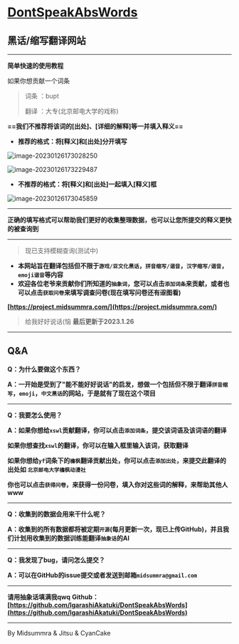 # [DontSpeakAbsWords](https://project.midsummra.com/)

## **黑话/缩写翻译网站**

---

**简单快速的使用教程**

如果你想贡献一个词条

> 词条 ：bupt
>
> 翻译 ：大专(北京邮电大学的戏称)

**==我们不推荐将该词的[出处]、[详细的解释]等一并填入释义==**

- **推荐的格式：将[释义]和[出处]分开填写**

![image-20230126173028250](C:\Users\16780\AppData\Roaming\Typora\typora-user-images\image-20230126173028250.png)

![image-20230126173229487](C:\Users\16780\AppData\Roaming\Typora\typora-user-images\image-20230126173229487.png)

- **不推荐的格式：将[释义]和[出处]一起填入[释义]框**

![image-20230126173045859](C:\Users\16780\AppData\Roaming\Typora\typora-user-images\image-20230126173045859.png)

---
**正确的填写格式可以帮助我们更好的收集整理数据，也可以让您所提交的释义更快的被查询到**

---
> 现已支持模糊查询(测试中)

* **本网站旨在翻译包括但不限于`游戏/亚文化黑话`，`拼音缩写/谐音`，`汉字缩写/谐音`，`emoji谐音`等内容**
* **欢迎各位老爷来贡献你们所知道的`抽象词`，您可以点击`添加词条`来贡献，或者也可以点击`获取问卷`来填写调查问卷(现在填写问卷还有~~涩~~图看)**

**[https://project.midsummra.com/](https://project.midsummra.com/)**

> 给我好好说话(恼
> **最后更新于2023.1.26**

---

## Q&A

**Q：为什么要做这个东西？**

**A：一开始是受到了"能不能好好说话"的启发，想做一个包括但不限于翻译`拼音缩写`，`emoji`，`中文黑话`的网站，于是就有了现在这个项目**

---

**Q：我要怎么使用？**

**A：如果你想给`xswl`贡献翻译，你可以点击`添加词条`，提交该词语及该词语的翻译**

​	**如果你想查找`xswl`的翻译，你可以在输入框里输入该词，获取翻译**

​	**如果你想给`yf`词条下的`檐枫`翻译贡献出处，你可以点击`添加出处`，来提交此翻译的出处如 `北京邮电大学檐枫动漫社`**

​	**你也可以点击`获得问卷`，来获得一份问卷，填入你对这些词的解释，来帮助其他人www**

---

**Q：收集到的数据会用来干什么呢？**

**A：收集到的所有数据都将被定期`开源`(每月更新一次，现已上传GitHub)，并且我们计划用收集到的数据训练能翻译`抽象话`的AI**

---

**Q：我发现了bug，请问怎么提交？**

**A：可以在GitHub的issue提交或者发送到邮箱`midsummra@gmail.com`**

---

**请用抽象话填满我qwq**
**Github：[https://github.com/IgarashiAkatuki/DontSpeakAbsWords](https://github.com/IgarashiAkatuki/DontSpeakAbsWords)**

---
By Midsummra & Jitsu & CyanCake
